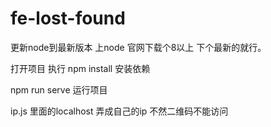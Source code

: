 # fe-lost-found

更新node到最新版本
上node 官网下载个8以上  下个最新的就行。


打开项目   执行 npm install   安装依赖


npm run serve   运行项目



ip.js 里面的localhost  弄成自己的ip  不然二维码不能访问
